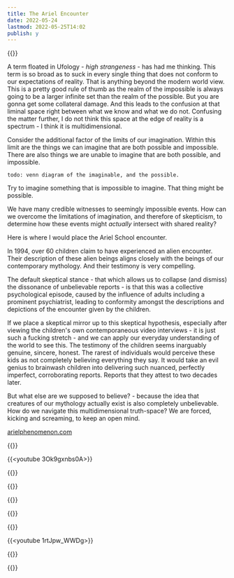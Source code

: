 ```yaml
---
title: The Ariel Encounter
date: 2022-05-24
lastmod: 2022-05-25T14:02
publish: y
---
```


{{<youtube UCqVpwg0oPc>}}

A term floated in Ufology - *high strangeness* - has had me thinking.  This term is so broad as to suck in every single thing that does not conform to our expectations of reality.  That is anything beyond the modern world view.  This is  a pretty good rule of thumb as the realm of the impossible is always going to be a larger infinite set than the realm of the possible.  But you are gonna get some collateral damage.  And this leads to the confusion at that liminal space right between what we know and what we do not.  Confusing the matter further, I do not think this space at the edge of reality is a spectrum - I think it is multidimensional.

Consider the additional factor of the limits of our imagination.  Within this limit are the things we can imagine that are both possible and impossible.  There are also things we are unable to imagine that are both possible, and impossible.

```
todo: venn diagram of the imaginable, and the possible.
```

Try to imagine something that is impossible to imagine.  That thing might be possible.

We have many credible witnesses to seemingly impossible events.  How can we overcome the limitations of imagination, and therefore of skepticism, to determine how these events might *actually* intersect with shared reality?

Here is where I would place the Ariel School encounter.

In 1994, over 60 children claim to have experienced an alien encounter.  Their description of these alien beings aligns closely with the beings of our contemporary mythology. And their testimony is very compelling.

The default skeptical stance - that which allows us to collapse (and dismiss) the dissonance of unbelievable reports - is that this was a collective psychological episode, caused by the influence of adults including a prominent psychiatrist, leading to conformity amongst the descriptions and depictions of the encounter given by the children.

If we place a skeptical mirror up to this skeptical hypothesis, especially after viewing the children's own contemporaneous video interviews  - it is just such a fucking stretch - and we can apply our everyday understanding of the world to see this.  The testimony of the children seems inarguably genuine, sincere, honest.  The rarest of individuals would perceive these kids as not completely believing everything they say.   It would take an evil genius to brainwash children into delivering such nuanced,  perfectly imperfect, corroborating reports.  Reports that they attest to two decades later.

But what else are we supposed to believe? - because the idea that creatures of our mythology actually exist is also completely unbelievable.  How do we navigate this multidimensional truth-space?  We are forced, kicking and screaming, to keep an open mind.

[arielphenomenon.com](https://arielphenomenon.com/)

{{<youtube XlNcr0FtL-s>}}

{{<youtube 3Ok9gxnbs0A>}}

{{<youtube h1r6KKZw0-M>}}

{{<youtube LDF8uMWXGHE>}}

{{<youtube FpV5uue5TIo>}}

{{<youtube IsvS-ld3-38>}}

{{<youtube CYB6drPdWwQ>}}

{{<youtube 1rtJpw_WWDg>}}

{{<youtube BAz6N5R4YlQ>}}

{{<youtube Vw_DMXEZt6Q>}}

